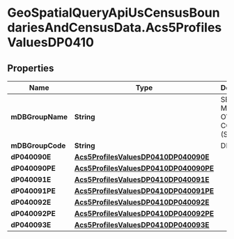 # GeoSpatialQueryApiUsCensusBoundariesAndCensusData.Acs5ProfilesValuesDP0410

## Properties

Name | Type | Description | Notes
------------ | ------------- | ------------- | -------------
**mDBGroupName** | **String** | SELECTED MONTHLY OWNER COSTS (SMOC) | 
**mDBGroupCode** | **String** | DP0410 | 
**dP040090E** | [**Acs5ProfilesValuesDP0410DP040090E**](Acs5ProfilesValuesDP0410DP040090E.md) |  | 
**dP040090PE** | [**Acs5ProfilesValuesDP0410DP040090PE**](Acs5ProfilesValuesDP0410DP040090PE.md) |  | 
**dP040091E** | [**Acs5ProfilesValuesDP0410DP040091E**](Acs5ProfilesValuesDP0410DP040091E.md) |  | 
**dP040091PE** | [**Acs5ProfilesValuesDP0410DP040091PE**](Acs5ProfilesValuesDP0410DP040091PE.md) |  | 
**dP040092E** | [**Acs5ProfilesValuesDP0410DP040092E**](Acs5ProfilesValuesDP0410DP040092E.md) |  | 
**dP040092PE** | [**Acs5ProfilesValuesDP0410DP040092PE**](Acs5ProfilesValuesDP0410DP040092PE.md) |  | 
**dP040093E** | [**Acs5ProfilesValuesDP0410DP040093E**](Acs5ProfilesValuesDP0410DP040093E.md) |  | 


